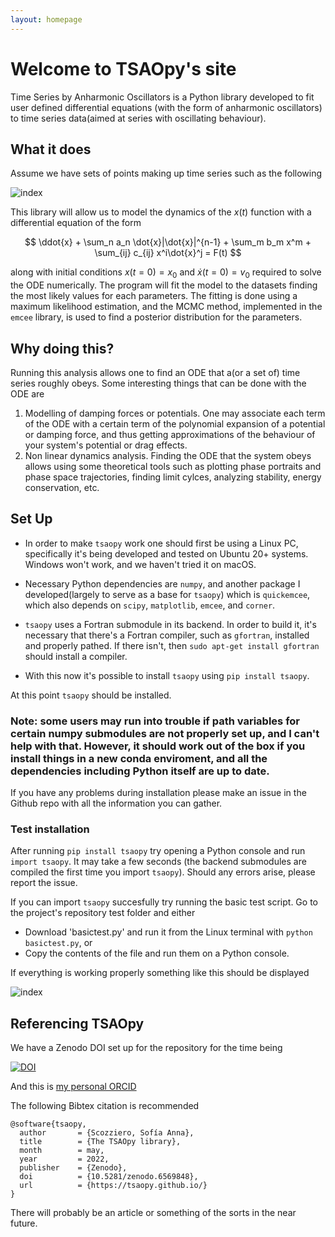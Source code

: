 ```yaml
---
layout: homepage
---
```


# Welcome to TSAOpy's site

Time Series by Anharmonic Oscillators is a Python library developed to fit user defined differential equations (with the form of anharmonic oscillators) to time series data(aimed at series with oscillating behaviour). 

## What it does

Assume we have sets of points making up time series such as the following

![index](https://user-images.githubusercontent.com/94293518/180660624-b9c43ffd-2f0f-48b3-96b8-bac9a13a1f91.png)

This library will allow us to model the dynamics of the $x(t)$ function with a differential equation of the form

$$ \ddot{x} + \sum_n a_n \dot{x}|\dot{x}|^{n-1} + \sum_m b_m x^m + \sum_{ij} c_{ij} x^i\dot{x}^j = F(t) $$

along with initial conditions $x(t=0)=x_0$ and $\dot{x}(t=0)=v_0$ required to solve the ODE numerically. The program will fit the model to the datasets finding the most likely values for each parameters. The fitting is done using a maximum likelihood estimation, and the MCMC method, implemented in the `emcee` library, is used to find a posterior distribution for the parameters. 

## Why doing this?

Running this analysis allows one to find an ODE that a(or a set of) time series roughly obeys. Some interesting things that can be done with the ODE are
 
1. Modelling of damping forces or potentials. One may associate each term of the ODE with a certain term of the polynomial expansion of a potential or damping force, and thus getting approximations of the behaviour of your system's potential or drag effects.
2. Non linear dynamics analysis. Finding the ODE that the system obeys allows using some theoretical tools such as plotting phase portraits and phase space trajectories, finding limit  cylces, analyzing stability, energy conservation, etc.


## Set Up

- In order to make `tsaopy` work one should first be using a Linux PC, specifically it's being developed and tested on Ubuntu 20+ systems. Windows won't work, and we haven't tried it on macOS.

- Necessary Python dependencies are `numpy`, and another package I developed(largely to serve as a base for `tsaopy`) which is `quickemcee`, which also depends on `scipy`, `matplotlib`, `emcee`, and `corner`. 

- `tsaopy` uses a Fortran submodule in its backend. In order to build it, it's necessary that there's a Fortran compiler, such as `gfortran`, installed and properly pathed. If there isn't, then `sudo apt-get install gfortran` should install a compiler. 

- With this now it's possible to install `tsaopy` using `pip install tsaopy`. 

At this point `tsaopy` should be installed.

### Note: some users may run into trouble if path variables for certain numpy submodules are not properly set up, and I can't help with that. However, it should work out of the box if you install things in a new conda enviroment, and all the dependencies including Python itself are up to date. 

If you have any problems during installation please make an issue in the Github repo with all the information you can gather.

### Test installation

After running `pip install tsaopy` try opening a Python console and run `import tsaopy`. It may take a few seconds (the backend submodules are compiled the first time you import `tsaopy`). Should any errors arise, please report the issue.

If you can import `tsaopy` succesfully try running the basic test script. Go to the project's repository test folder and either

- Download 'basictest.py' and run it from the Linux terminal with `python basictest.py`, or
- Copy the contents of the file and run them on a Python console.

If everything is working properly something like this should be displayed

![index](https://user-images.githubusercontent.com/94293518/192122736-f272aa9b-5106-41be-bb1c-b4c560181531.png)


## Referencing TSAOpy

We have a Zenodo DOI set up for the repository for the time being

[![DOI](https://zenodo.org/badge/427913804.svg)](https://zenodo.org/badge/latestdoi/427913804)

And this is [my personal ORCID](https://orcid.org/0000-0002-1007-8229)

The following Bibtex citation is recommended

```
@software{tsaopy,
  author       = {Scozziero, Sofía Anna},
  title        = {The TSAOpy library},
  month        = may,
  year         = 2022,
  publisher    = {Zenodo},
  doi          = {10.5281/zenodo.6569848},
  url          = {https://tsaopy.github.io/}
}
```

There will probably be an article or something of the sorts in the near future. 
